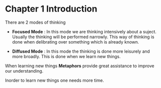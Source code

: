 # Chapter 1 Introduction

There are 2 modes of thinking

   - **Focused Mode** : In this mode we are thinking intensively about a suject. Usually the thinking will be performed narrowly. This way of thinking is done when delibrating over something which is already known.

   - **Diffused Mode** : In this mode the thinking is done more leisurely and more broadly. This is done when we learn new things.

When learning new things **Metaphors** provide great assistance to improve our understanding.

Inorder to learn new things one needs more time.